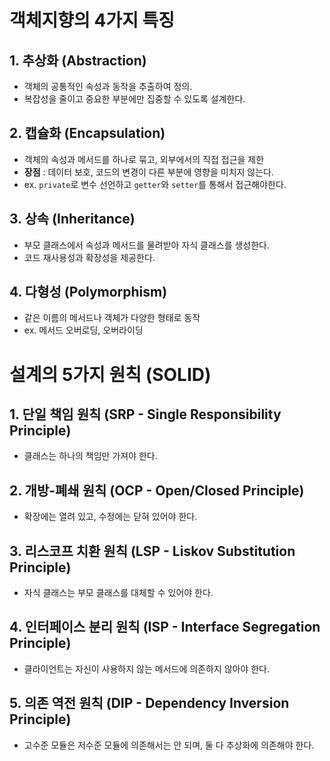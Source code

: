 # 객체지향의 4가지 특징
## 1. **추상화 (Abstraction)**
- 객체의 공통적인 속성과 동작을 추출하여 정의.
- 복잡성을 줄이고 중요한 부분에만 집중할 수 있도록 설계한다.
## 2. **캡슐화 (Encapsulation)**
- 객체의 속성과 메서드를 하나로 묶고, 외부에서의 직접 접근을 제한
- **장점** : 데이터 보호, 코드의 변경이 다른 부분에 영향을 미치지 않는다.
- ex. `private`로 변수 선언하고 `getter`와 `setter`를 통해서 접근해야한다.
## 3. **상속 (Inheritance)**
- 부모 클래스에서 속성과 메서드를 물려받아 자식 클래스를 생성한다.
- 코드 재사용성과 확장성을 제공한다.
## 4. **다형성 (Polymorphism)**
- 같은 이름의 메서드나 객체가 다양한 형태로 동작
- ex. 메서드 오버로딩, 오버라이딩

# 설계의 5가지 원칙 (SOLID)
## 1. **단일 책임 원칙 (SRP - Single Responsibility Principle)**
- 클래스는 하나의 책임만 가져야 한다.
## 2. **개방-폐쇄 원칙 (OCP - Open/Closed Principle)**
- 확장에는 열려 있고, 수정에는 닫혀 있어야 한다.
## 3. **리스코프 치환 원칙 (LSP - Liskov Substitution Principle)**
- 자식 클래스는 부모 클래스를 대체할 수 있어야 한다.
## 4. **인터페이스 분리 원칙 (ISP - Interface Segregation Principle)**
- 클라이언트는 자신이 사용하지 않는 메서드에 의존하지 않아야 한다.
## 5. **의존 역전 원칙 (DIP - Dependency Inversion Principle)**
- 고수준 모듈은 저수준 모듈에 의존해서는 안 되며, 둘 다 추상화에 의존해야 한다.
